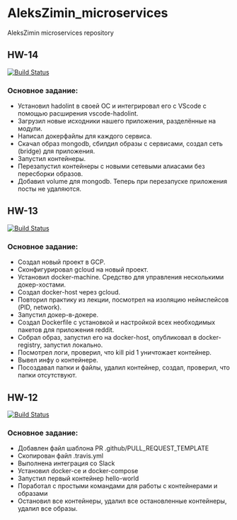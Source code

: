 # AleksZimin_microservices
AleksZimin microservices repository

## HW-14
[![Build Status](https://travis-ci.com/Otus-DevOps-2018-09/AleksZimin_microservices.svg?branch=docker-3)](https://travis-ci.com/Otus-DevOps-2018-09/AleksZimin_microservices)

### Основное задание:
* Установил hadolint в своей ОС и интегрировал его с VScode с помощью расширения vscode-hadolint.
* Загрузил новые исходники нашего приложения, разделённые на модули.
* Написал докерфайлы для каждого сервиса.
* Скачал образ mongodb, сбилдил образы с сервисами, создал сеть (bridge) для приложения.
* Запустил контейнеры.
* Перезапустил контейнеры с новыми сетевыми алиасами без пересборки образов.
* Добавил volume для mongodb. Теперь при перезапуске приложения посты не удаляются.

## HW-13
[![Build Status](https://travis-ci.com/Otus-DevOps-2018-09/AleksZimin_microservices.svg?branch=docker-2)](https://travis-ci.com/Otus-DevOps-2018-09/AleksZimin_microservices)

### Основное задание:
* Создал новый проект в GCP.
* Сконфигурировал gcloud на новый проект.
* Установил docker-machine. Средство для управления несколькими докер-хостами.
* Создал docker-host через gcloud.
* Повторил практику из лекции, посмотрел на изоляцию неймспейсов (PID, network).
* Запустил докер-в-докере.
* Создал Dockerfile с установкой и настройкой всех необходимых пакетов для приложения reddit.
* Собрал образ, запустил его на docker-host, опубликовал в docker-registry, запустил локально.
* Посмотрел логи, проверил, что kill pid 1 уничтожает контейнер.
* Вывел инфу о контейнере.
* Посоздавал папки и файлы, удалил контейнер, создал, проверил, что папки отсутствуют.

## HW-12
[![Build Status](https://travis-ci.com/Otus-DevOps-2018-09/AleksZimin_microservices.svg?branch=docker-1)](https://travis-ci.com/Otus-DevOps-2018-09/AleksZimin_microservices)

### Основное задание:
* Добавлен файл шаблона PR .github/PULL_REQUEST_TEMPLATE
* Скопирован файл .travis.yml
* Выполнена интеграция со Slack
* Установил docker-ce и docker-compose
* Запустил первый контейнер hello-world
* Поработал с простыми командами для работы с контейнерами и образами
* Остановил все контейнеры, удалил все остановленные контейнеры, удалил все образы.
